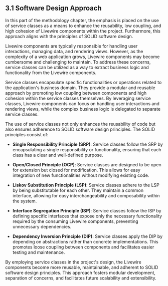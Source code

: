 ## 3.1 Software Design Approach

In this part of the methodology chapter, the emphasis is placed on the use of service classes as a means to enhance the reusability, low coupling, and high cohesion of Livewire components within the project. Furthermore, this approach aligns with the principles of SOLID software design.

Livewire components are typically responsible for handling user interactions, managing data, and rendering views. However, as the complexity of a web application grows, Livewire components may become cumbersome and challenging to maintain. To address these concerns, service classes can be utilized as a way to extract business logic and functionality from the Livewire components.

Service classes encapsulate specific functionalities or operations related to the application's business domain. They provide a modular and reusable approach by promoting low coupling between components and high cohesion within the service classes themselves. By leveraging service classes, Livewire components can focus on handling user interactions and rendering views, while the complex business logic is delegated to separate service classes.

The use of service classes not only enhances the reusability of code but also ensures adherence to SOLID software design principles. The SOLID principles consist of:

- **Single Responsibility Principle (SRP)**: Service classes follow the SRP by encapsulating a single responsibility or functionality, ensuring that each class has a clear and well-defined purpose.


- **Open/Closed Principle (OCP)**: Service classes are designed to be open for extension but closed for modification. This allows for easy integration of new functionalities without modifying existing code.


- **Liskov Substitution Principle (LSP)**: Service classes adhere to the LSP by being substitutable for each other. They maintain a common interface, allowing for easy interchangeability and composability within the system.


- **Interface Segregation Principle (ISP)**: Service classes follow the ISP by defining specific interfaces that expose only the necessary functionality required by the consuming Livewire components, preventing unnecessary dependencies.


- **Dependency Inversion Principle (DIP)**: Service classes apply the DIP by depending on abstractions rather than concrete implementations. This promotes loose coupling between components and facilitates easier testing and maintenance.

By employing service classes in the project's design, the Livewire components become more reusable, maintainable, and adherent to SOLID software design principles. This approach fosters modular development, separation of concerns, and facilitates future scalability and extensibility.

